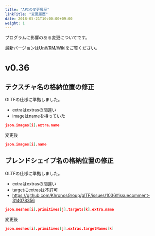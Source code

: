 ```yaml
---
title: "APIの変更履歴"
linkTitle: "変更履歴"
date: 2018-05-21T10:00:00+09:00
weight: 1
---
```


プログラムに影響のある変更についてです。

最新バージョンは[UniVRM/Wiki](https://github.com/vrm-c/UniVRM/wiki)をご覧ください。

# v0.36

## テクスチャ名の格納位置の修正

GLTFの仕様に準拠しました。

* extraはextrasの間違い
* imageはnameを持っていた

```json
json.images[i].extra.name
```

変更後

```json
json.images[i].name
```

## ブレンドシェイプ名の格納位置の修正

GLTFの仕様に準拠しました。

* extraはextrasの間違い
* targetにextrasは不許可
* https://github.com/KhronosGroup/glTF/issues/1036#issuecomment-314078356 

```json
json.meshes[i].primitives[j].targets[k].extra.name
```

変更後

```json
json.meshes[i].primitives[j].extras.targetNames[k]
```
